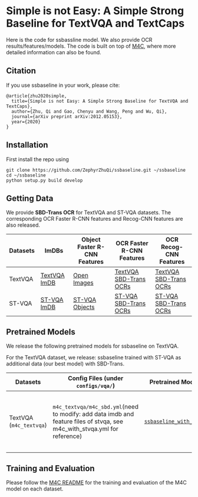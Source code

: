 # Simple is not Easy: A Simple Strong Baseline for TextVQA and TextCaps

Here is the code for ssbassline model. We also provide OCR results/features/models. The code is built on top of [M4C](https://github.com/ronghanghu/mmf/tree/project/m4c_captioner_pre_release/projects/M4C), where more detailed information can also be found.

## Citation

If you use ssbaseline in your work, please cite:

```
@article{zhu2020simple,
  title={Simple is not Easy: A Simple Strong Baseline for TextVQA and TextCaps},
  author={Zhu, Qi and Gao, Chenyu and Wang, Peng and Wu, Qi},
  journal={arXiv preprint arXiv:2012.05153},
  year={2020}
}
```

## Installation

First install the repo using

```
git clone https://github.com/ZephyrZhuQi/ssbaseline.git ~/ssbaseline
cd ~/ssbaseline
python setup.py build develop
```

## Getting Data

We provide **SBD-Trans OCR** for TextVQA and ST-VQA datasets. The corresponding OCR Faster R-CNN features and Recog-CNN features are also released.

| Datasets      | ImDBs | Object Faster R-CNN Features | OCR Faster R-CNN Features | OCR Recog-CNN Features |
|--------------|-----|-------------------------------|-------------------------------|-------------------------------|
| TextVQA      | [TextVQA ImDB](https://drive.google.com/file/d/15o8WTFeGJ1LOjtCDYSL5j4dz5w7F-XpU/view?usp=sharing) | [Open Images](https://drive.google.com/file/d/1r5UDl1x1As8PI9_sDzLkuPFEyu0eL0Y7/view?usp=sharing) | [TextVQA SBD-Trans OCRs](https://drive.google.com/file/d/1t8BCTFiQBtGjUjn56Zrrydmf1ZuxSTjY/view?usp=sharing) | [TextVQA SBD-Trans OCRs](https://drive.google.com/file/d/1MdktJy8yZaL-2Z2zeVmHHo8lByNySkIX/view?usp=sharing) |
| ST-VQA      | [ST-VQA ImDB](https://drive.google.com/file/d/1UPmDNUyfIFYBXrSpdwh30hV451Hr5uN4/view?usp=sharing) | [ST-VQA Objects](https://drive.google.com/file/d/1Kh6ly1P_ru-YNpjMqQMMGLkE8AsjP0S0/view?usp=sharing) | [ST-VQA SBD-Trans OCRs](https://drive.google.com/file/d/1-vbZNHUHRs-n9dutinjvrijyXwkzbzsb/view?usp=sharing) | [ST-VQA SBD-Trans OCRs](https://drive.google.com/file/d/1rp_XvBX6INpd-ZtB_lp-4mLhcYmXWF9e/view?usp=sharing) |

## Pretrained Models

We release the following pretrained models for ssbaseline on TextVQA.

For the TextVQA dataset, we release: ssbaseline trained with ST-VQA as additional data (our best model) with SBD-Trans.

| Datasets  | Config Files (under `configs/vqa/`)         | Pretrained Models | Metrics                     | Notes                         |
|--------|------------------|----------------------------|-------------------------------|-------------------------------|
| TextVQA (`m4c_textvqa`) | `m4c_textvqa/m4c_sbd.yml`(need to modify: add data imdb and feature files of stvqa, see m4c_with_stvqa.yml for reference) | [`ssbaseline_with_stvqa`](https://drive.google.com/file/d/11ERE9szZbkiKc_NUg9VF70m_CJcHz7F0/view?usp=sharing) | val accuracy - 45.53%; test accuracy - 45.66% | SBD-Trans OCRs; ST-VQA as additional data |

## Training and Evaluation

Please follow the [M4C README](https://github.com/ronghanghu/mmf/tree/project/m4c_captioner_pre_release/projects/M4C) for the training and evaluation of the M4C model on each dataset.



